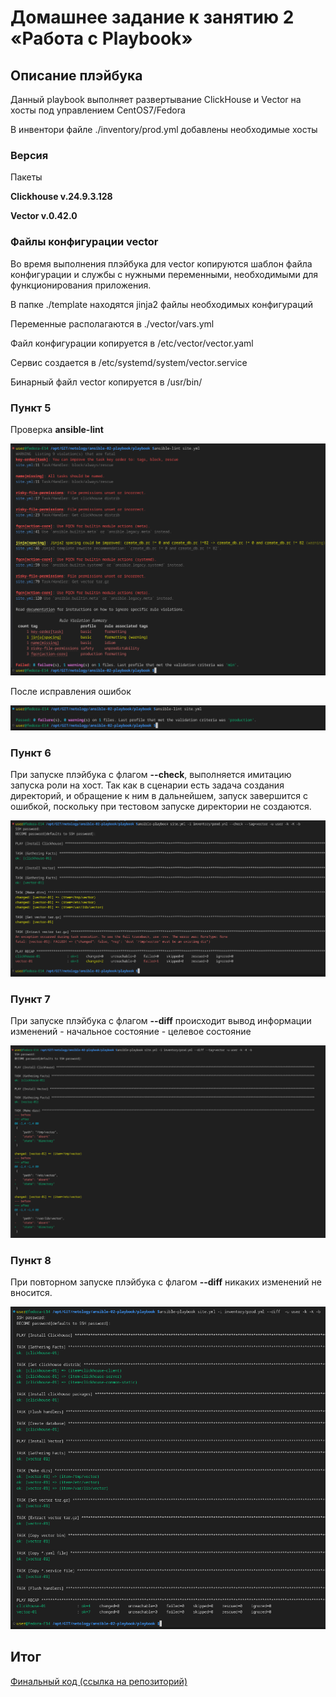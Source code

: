 
# Домашнее задание к занятию 2 «Работа с Playbook»

## Описание плэйбука
Данный playbook выполняет развертывание ClickHouse и Vector на хосты под управлением CentOS7/Fedora

В инвентори файле ./inventory/prod.yml добавлены необходимые хосты




### Версия

Пакеты

**Clickhouse v.24.9.3.128**

**Vector v.0.42.0**

### Файлы конфигурации vector
Во время выполнения плэйбука для vector копируются шаблон файла конфигурации и службы с нужными переменными, необходимыми для функционирования приложения.

В папке ./template находятся jinja2 файлы необходимых конфигураций

Переменные располагаются в ./vector/vars.yml

Файл конфигурации копируется в /etc/vector/vector.yaml

Сервис создается в /etc/systemd/system/vector.service

Бинарный файл veсtor копируется в /usr/bin/



### Пункт 5

Проверка **ansible-lint**

![alt text](img/1.png)

После исправления ошибок

![alt text](img/2.png)

### Пункт 6

При запуске плэйбука с флагом **--check**, выполняется имитацию запуска роли на хост.
Так как в сценарии есть задача создания директорий, и обращение к ним в дальнейшем, запуск завершится с ошибкой, поскольку при тестовом запуске директории не создаются.

![alt text](img/3.png)

###  Пункт 7

При запуске плэйбука с флагом **--diff**
происходит вывод информации изменений - начальное состояние - целевое состояние

![alt text](img/4.png)


### Пункт 8

При повторном запуске плэйбука с флагом **--diff** никаких изменений не вносится. 

![alt text](img/5.png)


## Итог
[Финальный код (ссылка на репозиторий)](https://github.com/5793409/netology/blob/main/ansible-02-playbook/README.md)